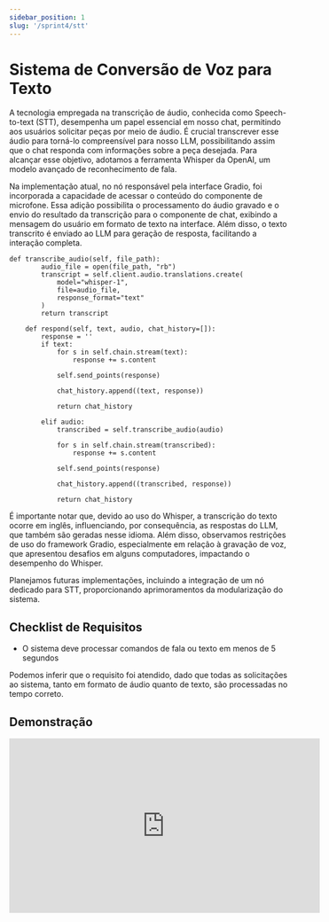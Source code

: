 ```yaml
---
sidebar_position: 1
slug: '/sprint4/stt'
---
```


# Sistema de Conversão de Voz para Texto

A tecnologia empregada na transcrição de áudio, conhecida como Speech-to-text (STT), desempenha um papel essencial em nosso chat, permitindo aos usuários solicitar peças por meio de áudio. É crucial transcrever esse áudio para torná-lo compreensível para nosso LLM, possibilitando assim que o chat responda com informações sobre a peça desejada. Para alcançar esse objetivo, adotamos a ferramenta Whisper da OpenAI, um modelo avançado de reconhecimento de fala.

Na implementação atual, no nó responsável pela interface Gradio, foi incorporada a capacidade de acessar o conteúdo do componente de microfone. Essa adição possibilita o processamento do áudio gravado e o envio do resultado da transcrição para o componente de chat, exibindo a mensagem do usuário em formato de texto na interface. Além disso, o texto transcrito é enviado ao LLM para geração de resposta, facilitando a interação completa.

```
def transcribe_audio(self, file_path):
        audio_file = open(file_path, "rb")
        transcript = self.client.audio.translations.create(
            model="whisper-1", 
            file=audio_file,
            response_format="text"
        )
        return transcript

    def respond(self, text, audio, chat_history=[]):
        response = ''
        if text:
            for s in self.chain.stream(text):
                response += s.content
            
            self.send_points(response)

            chat_history.append((text, response))

            return chat_history

        elif audio:
            transcribed = self.transcribe_audio(audio)

            for s in self.chain.stream(transcribed):
                response += s.content

            self.send_points(response)

            chat_history.append((transcribed, response))

            return chat_history
```

É importante notar que, devido ao uso do Whisper, a transcrição do texto ocorre em inglês, influenciando, por consequência, as respostas do LLM, que também são geradas nesse idioma. Além disso, observamos restrições de uso do framework Gradio, especialmente em relação à gravação de voz, que apresentou desafios em alguns computadores, impactando o desempenho do Whisper.

Planejamos futuras implementações, incluindo a integração de um nó dedicado para STT, proporcionando aprimoramentos da modularização do sistema.

## Checklist de Requisitos

- O sistema deve processar comandos de fala ou texto em menos de 5 segundos 

Podemos inferir que o requisito foi atendido, dado que todas as solicitações ao sistema, tanto em formato de áudio quanto de texto, são processadas no tempo correto.

## Demonstração

<iframe width="560" height="315" src="https://www.youtube.com/embed/Zhh_MciKsNw?si=i7pW4PHAVQ91t-ft" title="YouTube video player" frameborder="0" allow="accelerometer; autoplay; clipboard-write; encrypted-media; gyroscope; picture-in-picture; web-share" allowfullscreen></iframe>
